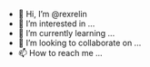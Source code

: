 - 👋 Hi, I’m @rexrelin
- 👀 I’m interested in ...
- 🌱 I’m currently learning ...
- 💞️ I’m looking to collaborate on ...
- 📫 How to reach me ...

<!---
rexrelin/rexrelin is a ✨ special ✨ repository because its `README.md` (this file) appears on your GitHub profile.
You can click the Preview link to take a look at your changes.
--->
